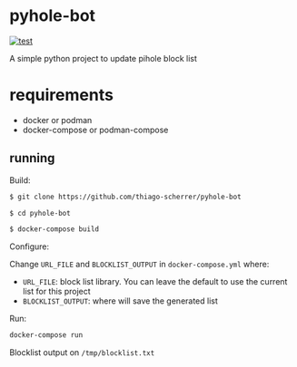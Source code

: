# pyhole-bot

[![test](https://github.com/thiago-scherrer/pyhole-bot/actions/workflows/test.yml/badge.svg?branch=main)](https://github.com/thiago-scherrer/pyhole-bot/actions/workflows/test.yml)

A simple python project to update pihole block list

# requirements

- docker or podman
- docker-compose or podman-compose

## running

Build:

```sh
$ git clone https://github.com/thiago-scherrer/pyhole-bot

$ cd pyhole-bot

$ docker-compose build
```

Configure:

Change `URL_FILE` and `BLOCKLIST_OUTPUT` in `docker-compose.yml` where:

- `URL_FILE`: block list library. You can leave the default to use the current list for this project
- `BLOCKLIST_OUTPUT`: where will save the generated list

Run:

```sh
docker-compose run
```

Blocklist output on `/tmp/blocklist.txt`

